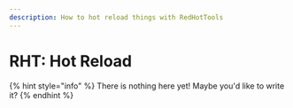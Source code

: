 ```yaml
---
description: How to hot reload things with RedHotTools
---
```


# RHT: Hot Reload

{% hint style="info" %}
There is nothing here yet! Maybe you'd like to write it?
{% endhint %}
